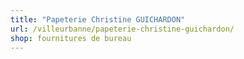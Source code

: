 ```yaml
---
title: "Papeterie Christine GUICHARDON"
url: /villeurbanne/papeterie-christine-guichardon/
shop: fournitures de bureau
---
```

